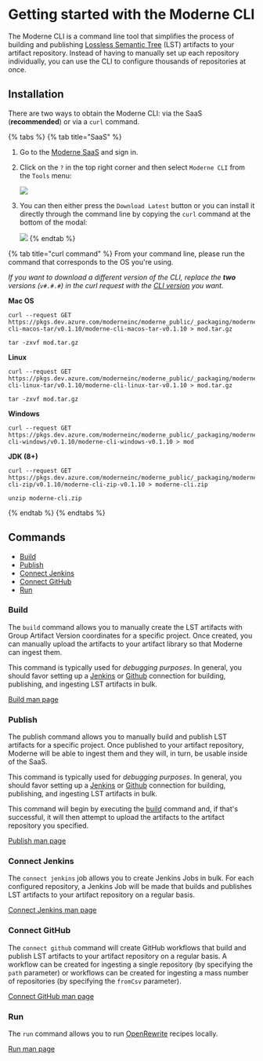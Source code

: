 # Getting started with the Moderne CLI

The Moderne CLI is a command line tool that simplifies the process of building and publishing [Lossless Semantic Tree](https://docs.moderne.io/concepts/lossless-semantic-trees) (LST) artifacts to your artifact repository. Instead of having to manually set up each repository individually, you can use the CLI to configure thousands of repositories at once.

## Installation

There are two ways to obtain the Moderne CLI: via the SaaS (**recommended**) or via a `curl` command.

{% tabs %}
{% tab title="SaaS" %}
1. Go to the [Moderne SaaS](https://public.moderne.io/) and sign in.
2.  Click on the `?` in the top right corner and then select `Moderne CLI` from the `Tools` menu:

    ![](.gitbook/assets/cli-download.png)
3.  You can then either press the `Download Latest` button or you can install it directly through the command line by copying the `curl` command at the bottom of the modal:

    ![](.gitbook/assets/cli-download2.png)
{% endtab %}

{% tab title="curl command" %}
From your command line, please run the command that corresponds to the OS you're using.

_If you want to download a different version of the CLI, replace the **two** versions (`v#.#.#`) in the curl request with the_ [_CLI version_](https://github.com/moderneinc/moderne-cli/releases) _you want._

**Mac OS**

```shell
curl --request GET https://pkgs.dev.azure.com/moderneinc/moderne_public/_packaging/moderne/maven/v1/io/moderne/moderne-cli-macos-tar/v0.1.10/moderne-cli-macos-tar-v0.1.10 > mod.tar.gz

tar -zxvf mod.tar.gz
```

**Linux**

```shell
curl --request GET https://pkgs.dev.azure.com/moderneinc/moderne_public/_packaging/moderne/maven/v1/io/moderne/moderne-cli-linux-tar/v0.1.10/moderne-cli-linux-tar-v0.1.10 > mod.tar.gz

tar -zxvf mod.tar.gz
```

**Windows**

```shell
curl --request GET https://pkgs.dev.azure.com/moderneinc/moderne_public/_packaging/moderne/maven/v1/io/moderne/moderne-cli-windows/v0.1.10/moderne-cli-windows-v0.1.10 > mod
```

**JDK (8+)**

```shell
curl --request GET https://pkgs.dev.azure.com/moderneinc/moderne_public/_packaging/moderne/maven/v1/io/moderne/moderne-cli-zip/v0.1.10/moderne-cli-zip-v0.1.10 > moderne-cli.zip

unzip moderne-cli.zip
```
{% endtab %}
{% endtabs %}

## Commands

* [Build](cli-intro.md#build)
* [Publish](cli-intro.md#publish)
* [Connect Jenkins](cli-intro.md#connect-jenkins)
* [Connect GitHub](cli-intro.md#connect-github)
* [Run](cli-intro.md#run)

### Build

The `build` command allows you to manually create the LST artifacts with Group Artifact Version coordinates for a specific project. Once created, you can manually upload the artifacts to your artifact library so that Moderne can ingest them.

This command is typically used for _debugging purposes_. In general, you should favor setting up a [Jenkins](cli-intro.md#connect-jenkins) or [Github](cli-intro.md#connect-github) connection for building, publishing, and ingesting LST artifacts in bulk.

[Build man page](https://moderneinc.github.io/moderne-cli/mod-build.html)

### Publish

The publish command allows you to manually build and publish LST artifacts for a specific project. Once published to your artifact repository, Moderne will be able to ingest them and they will, in turn, be usable inside of the SaaS.

This command is typically used for _debugging purposes_. In general, you should favor setting up a [Jenkins](cli-intro.md#connect-jenkins) or [Github](connect-github/) connection for building, publishing, and ingesting LST artifacts in bulk.

This command will begin by executing the [build](cli-intro.md#build-command) command and, if that's successful, it will then attempt to upload the artifacts to the artifact repository you specified.

[Publish man page](https://moderneinc.github.io/moderne-cli/mod-publish.html)

### Connect Jenkins

The `connect jenkins` job allows you to create Jenkins Jobs in bulk. For each configured repository, a Jenkins Job will be made that builds and publishes LST artifacts to your artifact repository on a regular basis.

[Connect Jenkins man page](https://moderneinc.github.io/moderne-cli/mod-connect-jenkins.html)

### Connect GitHub

The `connect github` command will create GitHub workflows that build and publish LST artifacts to your artifact repository on a regular basis. A workflow can be created for ingesting a single repository (by specifying the `path` parameter) or workflows can be created for ingesting a mass number of repositories (by specifying the `fromCsv` parameter).

[Connect GitHub man page](https://moderneinc.github.io/moderne-cli/mod-connect-github.html)

### Run

The `run` command allows you to run [OpenRewrite](https://docs.openrewrite.org/) recipes locally.

[Run man page](broken-reference)
